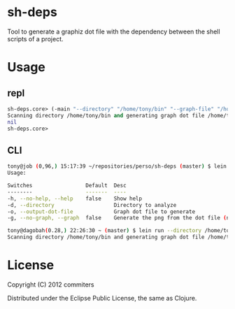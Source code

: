 # sh-deps

Tool to generate a graphiz dot file with the dependency between the shell scripts of a project.

# Usage

## repl

```clojure
sh-deps.core> (-main "--directory" "/home/tony/bin" "--graph-file" "/home/tony/graph.dot")
Scanning directory /home/tony/bin and generating graph dot file /home/tony/graph.dot.
nil
sh-deps.core>
```

## CLI

```sh
tony@job (0,96,) 15:17:39 ~/repositories/perso/sh-deps (master) $ lein run -m sh-deps.core/-main -h
Usage:

Switches                 Default  Desc
--------                 -------  ----
-h, --no-help, --help    false    Show help
-d, --directory                   Directory to analyze
-o, --output-dot-file             Graph dot file to generate
-g, --no-graph, --graph  false    Generate the png from the dot file (needs graphviz in the classpath)

```

```sh
tony@dagobah(0.28,) 22:26:30 ~ (master) $ lein run --directory /home/tony/bin --graph-file /home/tony/graph.dot
Scanning directory /home/tony/bin and generating graph dot file /home/tony/graph.dot .
```

# License

Copyright (C) 2012 commiters

Distributed under the Eclipse Public License, the same as Clojure.
